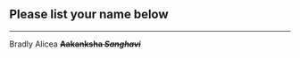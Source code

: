 ## Please list your name below
--------------------------------------------------------------------------------------------------------------------------------------
Bradly Alicea
~~**Aakanksha _Sanghavi_**~~
